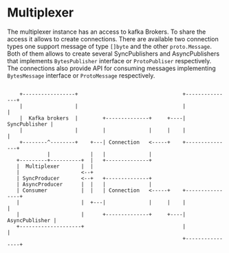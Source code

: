 # Multiplexer

The multiplexer instance has an access to kafka Brokers. To share the access it allows to create connections.
There are available two connection types one support message of type `[]byte` and the other `proto.Message`.
Both of them allows to create several SyncPublishers and AsyncPublishers that implements `BytesPublisher` interface
or `ProtoPubliser` respectively. The connections also provide API for consuming messages implementing `BytesMessage` 
interface or `ProtoMessage` respectively.


```
   
    +-----------------+                                  +---------------+
    |                 |                                  |               |
    |  Kafka brokers  |        +--------------+     +----| SyncPublisher |
    |                 |        |              |     |    |               |
    +--------^--------+    +---| Connection   <-----+    +---------------+
             |             |   |              |
   +---------+----------+  |   +--------------+
   |  Multiplexer       |  |
   |                    <--+
   | SyncProducer       <--+   +--------------+
   | AsyncProducer      |  |   |              |
   | Consumer           |  |   | Connection   <-----+    +----------------+
   |                    |  +---|              |     |    |                |
   |                    |      +--------------+     +----| AsyncPublisher |
   +--------------------+                                |                | 
                                                         +----------------+

```